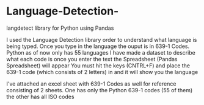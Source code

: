 # Language-Detection-
langdetect library for Python using Pandas

I used the Language Detection library order to understand what language is being typed. 
Once you type in the language the ouput is in 639-1 Codes. 
Python as of now only has 55 languages I have made a dataset to describe what each code is 
once you enter the text the Spreadsheet (Pandas Spreadsheet) will appear 
You must hit  the keys (CNTRL+F) and place the 639-1 code (which consists of 2 letters) in and it will show you the language


I've attached an excel sheet with 639-1 Codes as well for reference consisting of 2 sheets.
  One has only the Python 639-1 codes (55 of them) 
  the other has all ISO codes 
